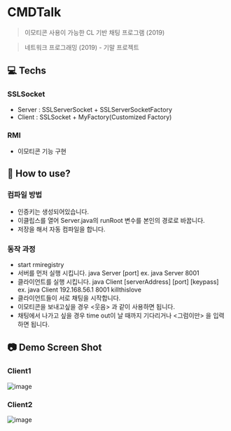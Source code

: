 # CMDTalk
> 이모티콘 사용이 가능한 CL 기반 채팅 프로그램 (2019)

> 네트워크 프로그래밍 (2019) - 기말 프로젝트

## 💻 Techs
### SSLSocket
- Server : SSLServerSocket + SSLServerSocketFactory
- Client : SSLSocket + MyFactory(Customized Factory)

### RMI
- 이모티콘 기능 구현

## 📌 How to use?
### 컴파일 방법
 - 인증키는 생성되어있습니다. 
 - 이클립스를 열어 Server.java의 runRoot 변수를 본인의 경로로 바꿉니다. 
 - 저장을 해서 자동 컴파일을 합니다. 

### 동작 과정
 - start rmiregistry
 - 서버를 먼저 실행 시킵니다.  java Server [port]
	ex. java Server 8001
 - 클라이언트를 실행 시킵니다. java Client [serverAddress] [port] [keypass]
	ex. java Client 192.168.56.1 8001 killthislove
 - 클라이언트들이 서로 채팅을 시작합니다. 
 - 이모티콘을 보내고싶을 경우 <웃음> 과 같이 사용하면 됩니다. 
 - 채팅에서 나가고 싶을 경우 time out이 날 때까지 기다리거나 <그럼이만> 을 입력하면 됩니다. 

## 📷 Demo Screen Shot
### Client1
![image](https://user-images.githubusercontent.com/45311765/127265183-ad0951bb-a293-41bb-b275-dbd54527b57f.png)
### Client2
![image](https://user-images.githubusercontent.com/45311765/127265218-a8669c5d-87ce-4978-b0c7-1b7002f57306.png)

